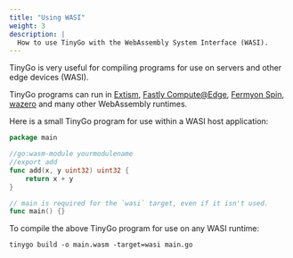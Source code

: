 ```yaml
---
title: "Using WASI"
weight: 3
description: |
  How to use TinyGo with the WebAssembly System Interface (WASI).
---
```


TinyGo is very useful for compiling programs for use on servers and other edge devices (WASI).

TinyGo programs can run in [Extism](https://github.com/extism/extism), [Fastly Compute@Edge](https://developer.fastly.com/learning/compute/go/), [Fermyon Spin](https://developer.fermyon.com/spin/go-components), [wazero](https://wazero.io/languages/tinygo/) and many other WebAssembly runtimes.

Here is a small TinyGo program for use within a WASI host application:

```go
package main

//go:wasm-module yourmodulename
//export add
func add(x, y uint32) uint32 {
	return x + y
}

// main is required for the `wasi` target, even if it isn't used.
func main() {}
```

To compile the above TinyGo program for use on any WASI runtime:

```shell
tinygo build -o main.wasm -target=wasi main.go
```
